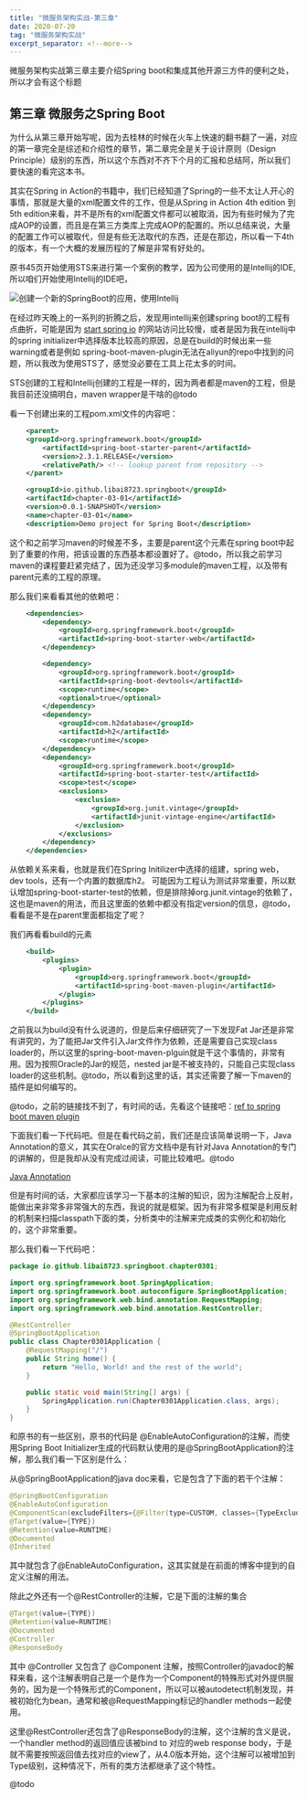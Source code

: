 ```yaml
---
title: "微服务架构实战-第三章" 
date: 2020-07-20
tag: "微服务架构实战"
excerpt_separator: <!--more-->
---
```


微服务架构实战第三章主要介绍Spring boot和集成其他开源三方件的便利之处，所以才会有这个标题
<!--more-->

## 第三章 微服务之Spring Boot

为什么从第三章开始写呢，因为去桂林的时候在火车上快速的翻书翻了一遍，对应的第一章完全是综述和介绍性的章节，第二章完全是关于设计原则（Design Principle）级别的东西，所以这个东西对不齐下个月的汇报和总结阿，所以我们要快速的看完这本书。

其实在Spring in Action的书籍中，我们已经知道了Spring的一些不太让人开心的事情，那就是大量的xml配置文件的工作，但是从Spring in Action 4th edition 到 5th edition来看，并不是所有的xml配置文件都可以被取消，因为有些时候为了完成AOP的设置，而且是在第三方类库上完成AOP的配置的。所以总结来说，大量的配置工作可以被取代，但是有些无法取代的东西，还是在那边，所以看一下4th的版本，有一个大概的发展历程的了解是非常有好处的。

原书45页开始使用STS来进行第一个案例的教学，因为公司使用的是Intellij的IDE,所以咱们开始使用Intellij的IDE吧，

![创建一个新的SpringBoot的应用，使用Intellij](/front-end-dev-notes-bignerdbook/assets/img/CreateAnNewSpringBootProject.png)

在经过昨天晚上的一系列的折腾之后，发现用intellij来创建spring boot的工程有点曲折，可能是因为 [start spring io](https://start.spring.io) 的网站访问比较慢，或者是因为我在intellij中的spring initializer中选择版本比较高的原因，总是在build的时候出来一些warning或者是例如 spring-boot-maven-plugin无法在aliyun的repo中找到的问题，所以我改为使用STS了，感觉没必要在工具上花太多的时间。

STS创建的工程和Intellij创建的工程是一样的，因为两者都是maven的工程，但是我目前还没搞明白，maven wrapper是干啥的@todo

看一下创建出来的工程pom.xml文件的内容吧：

```xml
    <parent>
    <groupId>org.springframework.boot</groupId>
        <artifactId>spring-boot-starter-parent</artifactId>
        <version>2.3.1.RELEASE</version>
        <relativePath/> <!-- lookup parent from repository -->
    </parent>

    <groupId>io.github.libai8723.springboot</groupId>
    <artifactId>chapter-03-01</artifactId>
    <version>0.0.1-SNAPSHOT</version>
    <name>chapter-03-01</name>
    <description>Demo project for Spring Boot</description>
```

这个和之前学习maven的时候差不多，主要是parent这个元素在spring boot中起到了重要的作用，把该设置的东西基本都设置好了。@todo，所以我之前学习maven的课程要赶紧完结了，因为还没学习多module的maven工程，以及带有parent元素的工程的原理。

那么我们来看看其他的依赖吧：

```xml
    <dependencies>
        <dependency>
            <groupId>org.springframework.boot</groupId>
            <artifactId>spring-boot-starter-web</artifactId>
        </dependency>

        <dependency>
            <groupId>org.springframework.boot</groupId>
            <artifactId>spring-boot-devtools</artifactId>
            <scope>runtime</scope>
            <optional>true</optional>
        </dependency>
        <dependency>
            <groupId>com.h2database</groupId>
            <artifactId>h2</artifactId>
            <scope>runtime</scope>
        </dependency>
        <dependency>
            <groupId>org.springframework.boot</groupId>
            <artifactId>spring-boot-starter-test</artifactId>
            <scope>test</scope>
            <exclusions>
                <exclusion>
                    <groupId>org.junit.vintage</groupId>
                    <artifactId>junit-vintage-engine</artifactId>
                </exclusion>
            </exclusions>
        </dependency>
    </dependencies>
```

从依赖关系来看，也就是我们在Spring Initilizer中选择的组建，spring web，dev tools，还有一个内置的数据库h2。 可能因为工程认为测试非常重要，所以默认增加spring-boot-starter-test的依赖，但是排除掉org.junit.vintage的依赖了，这也是maven的用法，而且这里面的依赖中都没有指定version的信息，@todo，看看是不是在parent里面都指定了呢？

我们再看看build的元素

```xml
    <build>
        <plugins>
            <plugin>
                <groupId>org.springframework.boot</groupId>
                <artifactId>spring-boot-maven-plugin</artifactId>
            </plugin>
        </plugins>
    </build>
```

之前我以为build没有什么说道的，但是后来仔细研究了一下发现Fat Jar还是非常有讲究的，为了能把Jar文件引入Jar文件作为依赖，还是需要自己实现class loader的，所以这里的spring-boot-maven-plguin就是干这个事情的，非常有用。因为按照Oracle的Jar的规范，nested jar是不被支持的，只能自己实现class loader的这些机制。@todo，所以看到这里的话，其实还需要了解一下maven的插件是如何编写的。

@todo，之前的链接找不到了，有时间的话，先看这个链接吧：[ref to spring boot maven plugin](https://docs.spring.io/spring-boot/docs/2.3.1.RELEASE/maven-plugin/reference/html/)

下面我们看一下代码吧。但是在看代码之前，我们还是应该简单说明一下，Java Annotation的意义，其实在Oralce的官方文档中是有针对Java Annotation的专门的讲解的，但是我却从没有完成过阅读，可能比较难吧。@todo

[Java Annotation](https://docs.oracle.com/javase/tutorial/java/annotations/)

但是有时间的话，大家都应该学习一下基本的注解的知识，因为注解配合上反射，能做出来非常多非常强大的东西，我说的就是框架。因为有非常多框架是利用反射的机制来扫描classpath下面的类，分析类中的注解来完成类的实例化和初始化的，这个非常重要。

那么我们看一下代码吧：

```java
package io.github.libai8723.springboot.chapter0301;

import org.springframework.boot.SpringApplication;
import org.springframework.boot.autoconfigure.SpringBootApplication;
import org.springframework.web.bind.annotation.RequestMapping;
import org.springframework.web.bind.annotation.RestController;

@RestController
@SpringBootApplication
public class Chapter0301Application {
    @RequestMapping("/")
    public String home() {
        return "Hello, World! and the rest of the world";
    }

    public static void main(String[] args) {
        SpringApplication.run(Chapter0301Application.class, args);
    }
}
```

和原书的有一些区别，原书的代码是 @EnableAutoConfiguration的注解，而使用Spring Boot Initializer生成的代码默认使用的是@SpringBootApplication的注解，那么我们看一下区别是什么：

从@SpringBootApplication的java doc来看，它是包含了下面的若干个注解：

```java
@SpringBootConfiguration
@EnableAutoConfiguration
@ComponentScan(excludeFilters={@Filter(type=CUSTOM, classes={TypeExcludeFilter.class}), @Filter(type=CUSTOM, classes={AutoConfigurationExcludeFilter.class})})
@Target(value={TYPE})
@Retention(value=RUNTIME)
@Documented
@Inherited
```

其中就包含了@EnableAutoConfiguration，这其实就是在前面的博客中提到的自定义注解的用法。

除此之外还有一个@RestController的注解，它是下面的注解的集合

```java
@Target(value={TYPE})
@Retention(value=RUNTIME)
@Documented
@Controller
@ResponseBody
```

其中 @Controller 又包含了 @Component 注解，按照Controller的javadoc的解释来看，这个注解表明自己是一个是作为一个Component的特殊形式对外提供服务的，因为是一个特殊形式的Component，所以可以被autodetect机制发现，并被初始化为bean，通常和被@RequestMapping标记的handler methods一起使用。

这里@RestController还包含了@ResponseBody的注解，这个注解的含义是说，一个handler method的返回值应该被bind to 对应的web response body，于是就不需要按照返回值去找对应的view了，从4.0版本开始，这个注解可以被增加到Type级别，这种情况下，所有的类方法都继承了这个特性。

@todo
